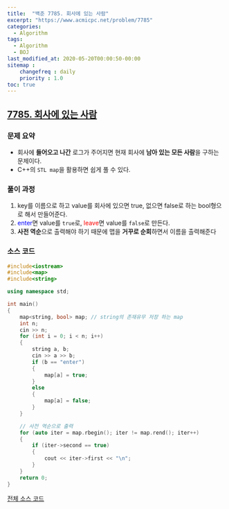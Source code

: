 ```yaml
---
title:  "백준 7785. 회사에 있는 사람"
excerpt: "https://www.acmicpc.net/problem/7785"
categories:
  - Algorithm
tags:
  - Algorithm
  - BOJ
last_modified_at: 2020-05-20T00:00:50-00:00
sitemap :
    changefreq : daily
    priority : 1.0
toc: true
---
```


## [7785. 회사에 있는 사람](https://www.acmicpc.net/problem/7785)
### 문제 요약
- 회사에 **들어오고 나간** 로그가 주어지면 현재 회사에 **남아 있는 모든 사람**을 구하는 문제이다.
- C++의 `STL map`을 활용하면 쉽게 풀 수 있다.

### 풀이 과정
1. key를 이름으로 하고 value를 회사에 있으면 true, 없으면 false로 하는 bool형으로 해서 만들어준다.
2. <span style="color:blue">enter</span>면 value를 `true`로, <span style="color:red">leave</span>면 value를 `false`로 만든다.
3. **사전 역순**으로 출력해야 하기 때문에 맵을 **거꾸로 순회**하면서 이름을 출력해준다

### 소스 코드
```cpp
#include<iostream>
#include<map>
#include<string>

using namespace std;

int main()
{
    map<string, bool> map; // string의 존재유무 저장 하는 map
    int n;
    cin >> n;
    for (int i = 0; i < n; i++)
    {
        string a, b;
        cin >> a >> b;
        if (b == "enter")
        {
            map[a] = true;
        }
        else
        {
            map[a] = false;
        }
    }

    // 사전 역순으로 출력
    for (auto iter = map.rbegin(); iter != map.rend(); iter++)
    {
        if (iter->second == true)
        {
            cout << iter->first << "\n";
        }
    }
    return 0;
}

```

[전체 소스 코드](https://github.com/tdm1223/Algorithm/blob/master/acmicpc.net/source/7785.cpp)